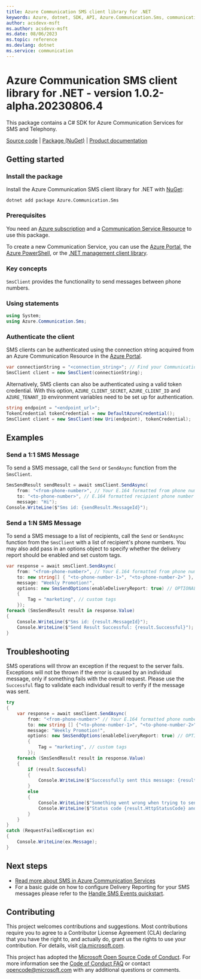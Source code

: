 ```yaml
---
title: Azure Communication SMS client library for .NET
keywords: Azure, dotnet, SDK, API, Azure.Communication.Sms, communication
author: acsdevx-msft
ms.author: acsdevx-msft
ms.date: 08/06/2023
ms.topic: reference
ms.devlang: dotnet
ms.service: communication
---
```

# Azure Communication SMS client library for .NET - version 1.0.2-alpha.20230806.4 


This package contains a C# SDK for Azure Communication Services for SMS and Telephony.

[Source code][source] | [Package (NuGet)][package] | [Product documentation][product_docs]
## Getting started

### Install the package
Install the Azure Communication SMS client library for .NET with [NuGet][nuget]:

```dotnetcli
dotnet add package Azure.Communication.Sms
``` 

### Prerequisites
You need an [Azure subscription][azure_sub] and a [Communication Service Resource][communication_resource_docs] to use this package.

To create a new Communication Service, you can use the [Azure Portal][communication_resource_create_portal], the [Azure PowerShell][communication_resource_create_power_shell], or the [.NET management client library][communication_resource_create_net].

### Key concepts
`SmsClient` provides the functionality to send messages between phone numbers.

### Using statements
```C# Snippet:Azure_Communication_Sms_Tests_UsingStatements
using System;
using Azure.Communication.Sms;
```

### Authenticate the client
SMS clients can be authenticated using the connection string acquired from an Azure Communication Resource in the [Azure Portal][azure_portal].

```C# Snippet:Azure_Communication_Sms_Tests_Samples_CreateSmsClient
var connectionString = "<connection_string>"; // Find your Communication Services resource in the Azure portal
SmsClient client = new SmsClient(connectionString);
```

Alternatively, SMS clients can also be authenticated using a valid token credential. With this option,
`AZURE_CLIENT_SECRET`, `AZURE_CLIENT_ID` and `AZURE_TENANT_ID` environment variables need to be set up for authentication. 

```C# Snippet:Azure_Communication_Sms_Tests_Samples_CreateSmsClientWithToken
string endpoint = "<endpoint_url>";
TokenCredential tokenCredential = new DefaultAzureCredential();
SmsClient client = new SmsClient(new Uri(endpoint), tokenCredential);
```

## Examples
### Send a 1:1 SMS Message
To send a SMS message, call the `Send` or `SendAsync` function from the `SmsClient`.
```C# Snippet:Azure_Communication_Sms_Tests_SendAsync
SmsSendResult sendResult = await smsClient.SendAsync(
    from: "<from-phone-number>", // Your E.164 formatted from phone number used to send SMS
    to: "<to-phone-number>", // E.164 formatted recipient phone number
    message: "Hi");
Console.WriteLine($"Sms id: {sendResult.MessageId}");
```
### Send a 1:N SMS Message
To send a SMS message to a list of recipients, call the `Send` or `SendAsync` function from the `SmsClient` with a list of recipient's phone numbers.
You may also add pass in an options object to specify whether the delivery report should be enabled and set custom tags.
```C# Snippet:Azure_Communication_SmsClient_Send_GroupSmsWithOptionsAsync
var response = await smsClient.SendAsync(
    from: "<from-phone-number>", // Your E.164 formatted from phone number used to send SMS
    to: new string[] { "<to-phone-number-1>", "<to-phone-number-2>" }, // E.164 formatted recipient phone numbers
    message: "Weekly Promotion!",
    options: new SmsSendOptions(enableDeliveryReport: true) // OPTIONAL
    {
        Tag = "marketing", // custom tags
    });
foreach (SmsSendResult result in response.Value)
{
    Console.WriteLine($"Sms id: {result.MessageId}");
    Console.WriteLine($"Send Result Successful: {result.Successful}");
}
```
## Troubleshooting
SMS operations will throw an exception if the request to the server fails.
Exceptions will not be thrown if the error is caused by an individual message, only if something fails with the overall request.
Please use the `Successful` flag to validate each individual result to verify if the message was sent.

```C# Snippet:Azure_Communication_Sms_Tests_Troubleshooting
try
{
    var response = await smsClient.SendAsync(
        from: "<from-phone-number>" // Your E.164 formatted phone number used to send SMS
        to: new string [] {"<to-phone-number-1>", "<to-phone-number-2>"}, // E.164 formatted recipient phone number
        message: "Weekly Promotion!",
        options: new SmsSendOptions(enableDeliveryReport: true) // OPTIONAL
        {
            Tag = "marketing", // custom tags
        });
    foreach (SmsSendResult result in response.Value)
    {
        if (result.Successful)
        {
            Console.WriteLine($"Successfully sent this message: {result.MessageId} to {result.To}.");
        }
        else
        {
            Console.WriteLine($"Something went wrong when trying to send this message {result.MessageId} to {result.To}.");
            Console.WriteLine($"Status code {result.HttpStatusCode} and error message {result.ErrorMessage}.");
        }
    }
}
catch (RequestFailedException ex)
{
    Console.WriteLine(ex.Message);
}
```

## Next steps
- [Read more about SMS in Azure Communication Services][nextsteps]
- For a basic guide on how to configure Delivery Reporting for your SMS messages please refer to the [Handle SMS Events quickstart][handle_sms_events].

## Contributing
This project welcomes contributions and suggestions. Most contributions require you to agree to a Contributor License Agreement (CLA) declaring that you have the right to, and actually do, grant us the rights to use your contribution. For details, visit [cla.microsoft.com][cla].

This project has adopted the [Microsoft Open Source Code of Conduct][coc]. For more information see the [Code of Conduct FAQ][coc_faq] or contact [opencode@microsoft.com][coc_contact] with any additional questions or comments.

<!-- LINKS -->
[azure_sub]: https://azure.microsoft.com/free/dotnet/
[azure_portal]: https://portal.azure.com
[cla]: https://cla.microsoft.com
[coc]: https://opensource.microsoft.com/codeofconduct/
[coc_faq]: https://opensource.microsoft.com/codeofconduct/faq/
[coc_contact]: mailto:opencode@microsoft.com
[communication_resource_docs]: /azure/communication-services/quickstarts/create-communication-resource?tabs=windows&pivots=platform-azp
[communication_resource_create_portal]:  /azure/communication-services/quickstarts/create-communication-resource?tabs=windows&pivots=platform-azp
[communication_resource_create_power_shell]: /powershell/module/az.communication/new-azcommunicationservice
[communication_resource_create_net]: /azure/communication-services/quickstarts/create-communication-resource?tabs=windows&pivots=platform-net
[handle_sms_events]: /azure/communication-services/quickstarts/telephony-sms/handle-sms-events
[package]: https://www.nuget.org/packages/Azure.Communication.Sms
[product_docs]: /azure/communication-services/overview
[nextsteps]:/azure/communication-services/quickstarts/telephony-sms/send?pivots=programming-language-csharp
[nuget]: https://www.nuget.org/
[source]: https://github.com/Azure/azure-sdk-for-net/tree/main/sdk/communication/Azure.Communication.Sms/src

